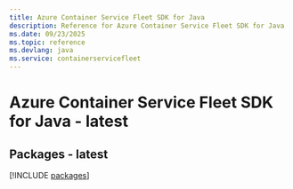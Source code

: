 ```yaml
---
title: Azure Container Service Fleet SDK for Java
description: Reference for Azure Container Service Fleet SDK for Java
ms.date: 09/23/2025
ms.topic: reference
ms.devlang: java
ms.service: containerservicefleet
---
```

# Azure Container Service Fleet SDK for Java - latest
## Packages - latest
[!INCLUDE [packages](container-service-fleet-index.md)]